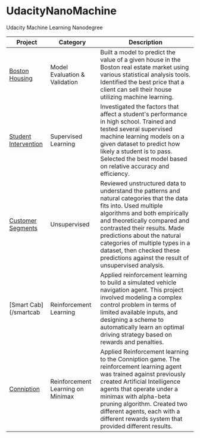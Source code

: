 # UdacityNanoMachine
Udacity Machine Learning Nanodegree

| Project | Category | Description |
| -- | -- | -- |
| [Boston Housing](/boston_housing) |  Model Evaluation & Validation | Built a model to predict the value of a given house in the Boston real estate market using various statistical analysis tools. Identified the best price that a client can sell their house utilizing machine learning. |
| [Student Intervention](/student_intervention)| Supervised Learning | Investigated the factors that affect a student's performance in high school. Trained and tested several supervised machine learning models on a given dataset to predict how likely a student is to pass. Selected the best model based on relative accuracy and efficiency. |
| [Customer Segments](/customer_segments) | Unsupervised| Reviewed unstructured data to understand the patterns and natural categories that the data fits into. Used multiple algorithms and both empirically and theoretically compared and contrasted their results. Made predictions about the natural categories of multiple types in a dataset, then checked these predictions against the result of unsupervised analysis. |
| [Smart Cab](/smartcab | Reinforcement Learning | Applied reinforcement learning to build a simulated vehicle navigation agent. This project involved modeling a complex control problem in terms of limited available inputs, and designing a scheme to automatically learn an optimal driving strategy based on rewards and penalties. |
| [Conniption](/capstone_project) | Reinforcement Learning on Minimax | Applied Reinforcement learning to the Conniption game. The reinforcement learning agent was trained against previously created Artificial Intelligence agents that operate under a minimax with alpha-beta pruning algorithm. Created two different agents, each with a different rewards system that provided different results.|
